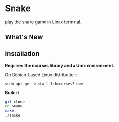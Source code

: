 # Snake

play the snake game in Linux terminal.

## What's New

## Installation

__Requires the ncurses library and a Unix environment.__

On Debian-based Linux distribution:

```
sudo apt-get install libncurses5-dev
```

__Build it__

```bash
git clone 
cd Snake
make
./snake
```